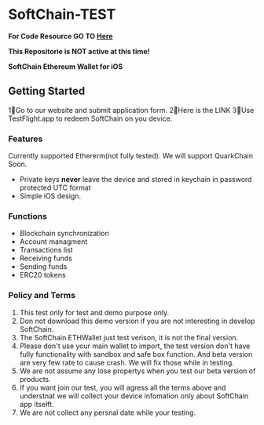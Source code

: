 # SoftChain-TEST

<b>For Code Resource GO TO [Here](https://github.com/HangyuYe)</b>

<b>This Repositorie is NOT active at this time!</b>

<p><b>SoftChain Ethereum Wallet for iOS </b></p>

## Getting Started

1⃣️Go to our website and submit application form.
2⃣️Here is the <a harf="https://softchain.io/tester"> LINK</a>
3⃣️Use TestFlight.app to redeem SoftChain on you device.

### Features
Currently supported Ethererm(not fully tested).
We will support QuarkChain Soon.

* Private keys <b>never</b> leave the device and stored in keychain in password protected UTC format
* Simple iOS design.

### Functions
*  Blockchain synchronization
*  Account managment
*  Transactions list
*  Receiving funds
*  Sending funds
*  ERC20 tokens

### Policy and Terms
1. This test only for test and demo purpose only.
2. Don not download this demo version if you are not interesting in develop SoftChain.
3. The SoftChain ETHWallet just test verison, it is not the final version.
4. Please don't use your main wallet to import, the test version don't have fully functionality with sandbox and safe box function. And beta version are very few rate to cause crash. We will fix those while in testing.
5. We are not assume any lose propertys when you test our beta version of products.
6. If you want join our test, you will agress all the terms above and understnat we will collect your device infomation only about SoftChain app itselft.
7. We are not collect any persnal date while your testing.
